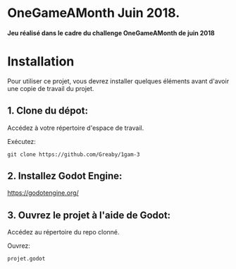 ﻿# OneGameAMonth Juin 2018.
#### Jeu réalisé dans le cadre du challenge OneGameAMonth de juin 2018


# Installation
Pour utiliser ce projet, vous devrez installer quelques éléments avant d'avoir une copie de travail du projet.

## 1. Clone du dépot:

Accédez à votre répertoire d'espace de travail.

Exécutez:

```git clone https://github.com/Greaby/1gam-3```

## 2. Installez Godot Engine:

https://godotengine.org/


## 3. Ouvrez le projet à l'aide de Godot:

Accédez au répertoire du repo clonné.

Ouvrez:

```projet.godot```

